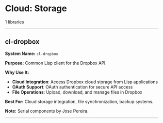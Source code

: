 # Cloud: Storage

1 libraries

---

## cl-dropbox

**System Name:** `cl-dropbox`

**Purpose:** Common Lisp client for the Dropbox API.

**Why Use It:**
- **Cloud Integration**: Access Dropbox cloud storage from Lisp applications
- **OAuth Support**: OAuth authentication for secure API access
- **File Operations**: Upload, download, and manage files in Dropbox

**Best For:** Cloud storage integration, file synchronization, backup systems.

**Note:** Serial components by Jose Pereira.

---



